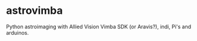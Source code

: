 # astrovimba
Python astroimaging with Allied Vision Vimba SDK (or Aravis?), indi, Pi's and arduinos.
